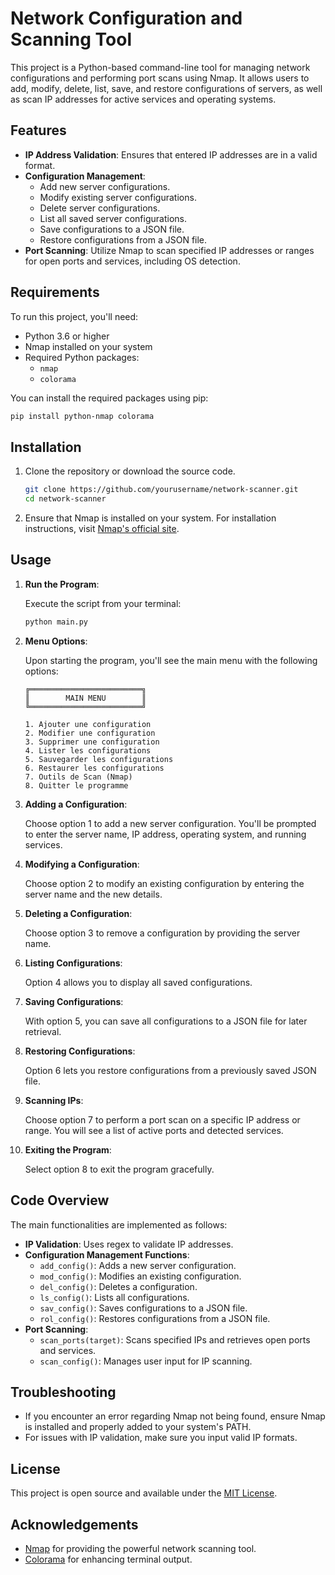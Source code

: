 # Network Configuration and Scanning Tool

This project is a Python-based command-line tool for managing network configurations and performing port scans using Nmap. It allows users to add, modify, delete, list, save, and restore configurations of servers, as well as scan IP addresses for active services and operating systems.

## Features

- **IP Address Validation**: Ensures that entered IP addresses are in a valid format.
- **Configuration Management**:
  - Add new server configurations.
  - Modify existing server configurations.
  - Delete server configurations.
  - List all saved server configurations.
  - Save configurations to a JSON file.
  - Restore configurations from a JSON file.
- **Port Scanning**: Utilize Nmap to scan specified IP addresses or ranges for open ports and services, including OS detection.

## Requirements

To run this project, you'll need:

- Python 3.6 or higher
- Nmap installed on your system
- Required Python packages:
  - `nmap`
  - `colorama`

You can install the required packages using pip:

```bash
pip install python-nmap colorama
```

## Installation

1. Clone the repository or download the source code.

   ```bash
   git clone https://github.com/yourusername/network-scanner.git
   cd network-scanner
   ```

2. Ensure that Nmap is installed on your system. For installation instructions, visit [Nmap's official site](https://nmap.org/download.html).

## Usage

1. **Run the Program**:

   Execute the script from your terminal:

   ```bash
   python main.py
   ```

2. **Menu Options**:

   Upon starting the program, you'll see the main menu with the following options:

   ```
   ╔═════════════════════════╗
   ║        MAIN MENU        ║
   ╚═════════════════════════╝

   1. Ajouter une configuration
   2. Modifier une configuration
   3. Supprimer une configuration
   4. Lister les configurations
   5. Sauvegarder les configurations
   6. Restaurer les configurations
   7. Outils de Scan (Nmap)
   8. Quitter le programme
   ```

3. **Adding a Configuration**:

   Choose option 1 to add a new server configuration. You'll be prompted to enter the server name, IP address, operating system, and running services.

4. **Modifying a Configuration**:

   Choose option 2 to modify an existing configuration by entering the server name and the new details.

5. **Deleting a Configuration**:

   Choose option 3 to remove a configuration by providing the server name.

6. **Listing Configurations**:

   Option 4 allows you to display all saved configurations.

7. **Saving Configurations**:

   With option 5, you can save all configurations to a JSON file for later retrieval.

8. **Restoring Configurations**:

   Option 6 lets you restore configurations from a previously saved JSON file.

9. **Scanning IPs**:

   Choose option 7 to perform a port scan on a specific IP address or range. You will see a list of active ports and detected services.

10. **Exiting the Program**:

    Select option 8 to exit the program gracefully.

## Code Overview

The main functionalities are implemented as follows:

- **IP Validation**: Uses regex to validate IP addresses.
- **Configuration Management Functions**:
  - `add_config()`: Adds a new server configuration.
  - `mod_config()`: Modifies an existing configuration.
  - `del_config()`: Deletes a configuration.
  - `ls_config()`: Lists all configurations.
  - `sav_config()`: Saves configurations to a JSON file.
  - `rol_config()`: Restores configurations from a JSON file.
- **Port Scanning**:
  - `scan_ports(target)`: Scans specified IPs and retrieves open ports and services.
  - `scan_config()`: Manages user input for IP scanning.

## Troubleshooting

- If you encounter an error regarding Nmap not being found, ensure Nmap is installed and properly added to your system's PATH.
- For issues with IP validation, make sure you input valid IP formats.

## License

This project is open source and available under the [MIT License](LICENSE).

## Acknowledgements

- [Nmap](https://nmap.org/) for providing the powerful network scanning tool.
- [Colorama](https://pypi.org/project/colorama/) for enhancing terminal output.

